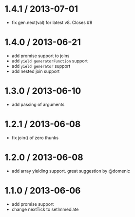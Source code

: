 
1.4.1 / 2013-07-01 
==================

 * fix gen.next(val) for latest v8. Closes #8

1.4.0 / 2013-06-21 
==================

 * add promise support to joins
 * add `yield generatorFunction` support
 * add `yield generator` support
 * add nested join support

1.3.0 / 2013-06-10 
==================

 * add passing of arguments

1.2.1 / 2013-06-08 
==================

 * fix join() of zero thunks

1.2.0 / 2013-06-08 
==================

 * add array yielding support. great suggestion by @domenic

1.1.0 / 2013-06-06 
==================

 * add promise support
 * change nextTick to setImmediate
